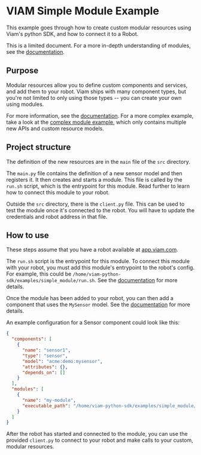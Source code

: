 # VIAM Simple Module Example
This example goes through how to create custom modular resources using Viam's python SDK, and how to connect it to a Robot.

This is a limited document. For a more in-depth understanding of modules, see the [documentation](https://docs.viam.com/program/extend/modular-resources/).

## Purpose
Modular resources allow you to define custom components and services, and add them to your robot. Viam ships with many component types, but you're not limited to only using those types -- you can create your own using modules.

For more information, see the [documentation](https://docs.viam.com/program/extend/modular-resources/). For a more complex example, take a look at the [complex module example](https://github.com/viamrobotics/viam-python-sdk/tree/main/examples/complex_module), which only contains multiple new APIs and custom resource models.

## Project structure
The definition of the new resources are in the `main` file of the `src` directory.

The `main.py` file contains the definition of a new sensor model and then registers it. It then creates and starts a module. This file is called by the `run.sh` script, which is the entrypoint for this module. Read further to learn how to connect this module to your robot.

Outside the `src` directory, there is the `client.py` file. This can be used to test the module once it's connected to the robot. You will have to update the credentials and robot address in that file.

## How to use
These steps assume that you have a robot available at [app.viam.com](app.viam.com).

The `run.sh` script is the entrypoint for this module. To connect this module with your robot, you must add this module's entrypoint to the robot's config. For example, this could be `/home/viam-python-sdk/examples/simple_module/run.sh`. See the [documentation](https://docs.viam.com/program/extend/modular-resources/#use-a-modular-resource-with-your-robot) for more details.

Once the module has been added to your robot, you can then add a component that uses the `MySensor` model. See the [documentation](https://docs.viam.com/program/extend/modular-resources/#configure-a-component-instance-for-a-modular-resource) for more details.

An example configuration for a Sensor component could look like this:
```json
{
  "components": [
    {
      "name": "sensor1",
      "type": "sensor",
      "model": "acme:demo:mysensor",
      "attributes": {},
      "depends_on": []
    }
  ],
  "modules": [
    {
      "name": "my-module",
      "executable_path": "/home/viam-python-sdk/examples/simple_module/run.sh"
    }
  ]
}
```

After the robot has started and connected to the module, you can use the provided `client.py` to connect to your robot and make calls to your custom, modular resources.
